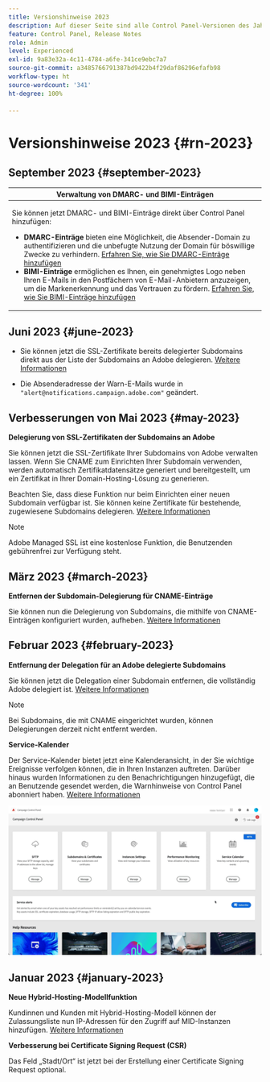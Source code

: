 ```yaml
---
title: Versionshinweise 2023
description: Auf dieser Seite sind alle Control Panel-Versionen des Jahres 2023 aufgelistet.
feature: Control Panel, Release Notes
role: Admin
level: Experienced
exl-id: 9a83e32a-4c11-4784-a6fe-341ce9ebc7a7
source-git-commit: a3485766791387bd9422b4f29daf86296efafb98
workflow-type: ht
source-wordcount: '341'
ht-degree: 100%

---
```


# Versionshinweise 2023 {#rn-2023}

## September 2023 {#september-2023}

<table>
<thead>
<tr>
<th><strong>Verwaltung von DMARC- und BIMI-Einträgen</strong><br/></th>
</tr>
</thead>
<tbody>
<tr>
<td>
<p><p>Sie können jetzt DMARC- und BIMI-Einträge direkt über Control Panel hinzufügen:

<ul><li><strong>DMARC-Einträge</strong> bieten eine Möglichkeit, die Absender-Domain zu authentifizieren und die unbefugte Nutzung der Domain für böswillige Zwecke zu verhindern. <a href="../subdomains-certificates/using/dmarc.md">Erfahren Sie, wie Sie DMARC-Einträge hinzufügen</a></li>
<li><strong>BIMI-Einträge</strong> ermöglichen es Ihnen, ein genehmigtes Logo neben Ihren E-Mails in den Postfächern von E-Mail-Anbietern anzuzeigen, um die Markenerkennung und das Vertrauen zu fördern. <a href="../subdomains-certificates/using/bimi.md">Erfahren Sie, wie Sie BIMI-Einträge hinzufügen</a></li></ul>
</td>
</tr>
</tbody>
</table>

## Juni 2023 {#june-2023}

* Sie können jetzt die SSL-Zertifikate bereits delegierter Subdomains direkt aus der Liste der Subdomains an Adobe delegieren. [Weitere Informationen](../subdomains-certificates/using/delegate-ssl.md)

* Die Absenderadresse der Warn-E-Mails wurde in `"alert@notifications.campaign.adobe.com"` geändert.

## Verbesserungen von Mai 2023 {#may-2023}

**Delegierung von SSL-Zertifikaten der Subdomains an Adobe**

Sie können jetzt die SSL-Zertifikate Ihrer Subdomains von Adobe verwalten lassen. Wenn Sie CNAME zum Einrichten Ihrer Subdomain verwenden, werden automatisch Zertifikatdatensätze generiert und bereitgestellt, um ein Zertifikat in Ihrer Domain-Hosting-Lösung zu generieren.

Beachten Sie, dass diese Funktion nur beim Einrichten einer neuen Subdomain verfügbar ist. Sie können keine Zertifikate für bestehende, zugewiesene Subdomains delegieren. [Weitere Informationen](../subdomains-certificates/using/setting-up-new-subdomain.md)

>[!NOTE]
>
>Adobe Managed SSL ist eine kostenlose Funktion, die Benutzenden gebührenfrei zur Verfügung steht.

## März 2023 {#march-2023}

**Entfernen der Subdomain-Delegierung für CNAME-Einträge**

Sie können nun die Delegierung von Subdomains, die mithilfe von CNAME-Einträgen konfiguriert wurden, aufheben. [Weitere Informationen](../subdomains-certificates/using/remove-delegated-subdomains.md)

## Februar 2023 {#february-2023}

**Entfernung der Delegation für an Adobe delegierte Subdomains**

Sie können jetzt die Delegation einer Subdomain entfernen, die vollständig Adobe delegiert ist. [Weitere Informationen](../subdomains-certificates/using/remove-delegated-subdomains.md)

>[!NOTE]
>
>Bei Subdomains, die mit CNAME eingerichtet wurden, können Delegierungen derzeit nicht entfernt werden.

**Service-Kalender**

Der Service-Kalender bietet jetzt eine Kalenderansicht, in der Sie wichtige Ereignisse verfolgen können, die in Ihren Instanzen auftreten. Darüber hinaus wurden Informationen zu den Benachrichtigungen hinzugefügt, die an Benutzende gesendet werden, die Warnhinweise von Control Panel abonniert haben. [Weitere Informationen](../service-events/service-events.md)

![](assets/do-not-localize/gif-calendar.gif)

## Januar 2023 {#january-2023}

**Neue Hybrid-Hosting-Modellfunktion**

Kundinnen und Kunden mit Hybrid-Hosting-Modell können der Zulassungsliste nun IP-Adressen für den Zugriff auf MID-Instanzen hinzufügen. [Weitere Informationen](../instances-settings/using/ip-allow-listing-instance-access.md)

**Verbesserung bei Certificate Signing Request (CSR)**

Das Feld „Stadt/Ort“ ist jetzt bei der Erstellung einer Certificate Signing Request optional.

